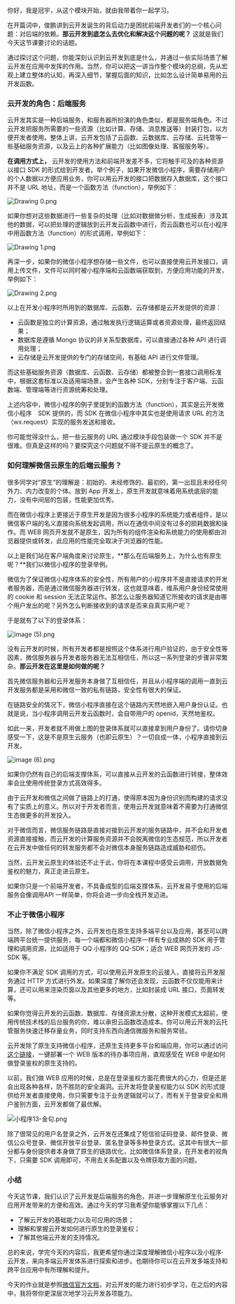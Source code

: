 你好，我是冠宇，从这个模块开始，就由我带着你一起学习。

在开篇词中，俊鹏讲到云开发诞生的背后动力是困扰前端开发者们的一个核心问题：对后端的依赖。**那云开发到底怎么去优化和解决这个问题的呢？** 这就是我们今天这节课要讨论的话题。

通过探讨这个问题，你能深刻认识到云开发到底是什么，并通过一些实际场景了解云开发在应用中发挥的作用。当然，你可以把这一讲当作整个模块的总纲，先从宏观上建立整体的认知，再深入细节，掌握后面的知识，比如怎么设计简单易用的云开发函数。

### 云开发的角色：后端服务

云开发其实是一种后端服务，和服务器所扮演的角色类似，都是服务端角色。不过云开发把服务所需要的一些资源（比如计算、存储、消息推送等）封装打包，以方便开发者使用。整体上讲，云开发包括了云函数、云数据库、云存储、云托管等一些基础服务资源，以及云上的各种扩展能力（比如图像处理、客服服务等）。

**在调用方式上，** 云开发的使用方法和前端开发差不多，它将触手可及的各种资源以接口 SDK 的形式给到开发者。举个例子，如果开发微信小程序，需要存储用户的个人数据以方便应用业务，你可以用云开发的接口把数据存入数据库，这个接口并不是 URL 地址，而是一个函数方法（function），举例如下：

![Drawing 0.png](https://s0.lgstatic.com/i/image/M00/7E/A5/Ciqc1F_PRjWAEAHzAADH4c8i-fw334.png)

如果你想对这些数据进行一些复杂的处理（比如对数据做分析，生成报表）涉及其他的数据，可以把处理的逻辑放到云开发云函数中进行，而云函数也可以在小程序中用函数方法（function）的形式调用，举例如下：

![Drawing 1.png](https://s0.lgstatic.com/i/image/M00/7E/B0/CgqCHl_PRjyAc4fxAADIrj_69iQ863.png)

再深一步，如果你的微信小程序想存储一些文件，也可以直接使用云开发接口，调用上传文件，文件可以同时被小程序端和云函数端获取到，方便应用功能的开发，举例如下：

![Drawing 2.png](https://s0.lgstatic.com/i/image/M00/7E/A5/Ciqc1F_PRkKAOqD3AADBYbUP4qQ686.png)

以上在开发小程序时所用到的数据库、云函数、云存储都是云开发提供的资源：

- 云函数是独立的计算资源，通过触发执行逻辑运算或者资源处理，最终返回结果；
- 数据库是遵循 Mongo 协议的非关系型数据库，可以直接通过各种 API 进行调用处理；
- 云存储是云开发提供的专门的存储空间，有基础 API 进行文件管理。

而这些基础服务资源（数据库、云函数、云存储）都被整合到一套接口调用标准中，根据这套标准以及适用端场景，会产生各种 SDK，分别专注于客户端、云函数端、管理端等进行资源统筹和处理。

上述内容中，微信小程序的例子里提到的函数方法（function），其实是云开发微信小程序　SDK 提供的，而 SDK 在微信小程序中其实也是使用请求 URL 的方法（wx.request）实现的服务发送和接收。

你可能觉得没什么，把一些云服务的 URL 通过模块手段包装做一个 SDK 并不是很难。但真是这样的吗？要探究这个问题就不得不提云原生的概念了。

### 如何理解微信云原生的后端云服务？

很多同学对“原生”的理解是：初始的、未经修饰的、最初的，第一出现且未经任何外力、内力改变的个体。放到 App 开发上，原生开发就意味着用系统底层的能力，没有中间层的包装，性能更加优秀。

而在微信小程序上更接近于原生开发是因为很多小程序的系统能力或者组件，是以微信客户端的名义直接向系统发起调用，所以在通信中间没有过多的损耗数据和操作。而 WEB 网页开发就不是原生，因为所有的组件渲染和系统能力的使用都由浏览器提供或转发，此应用的性能完全取决于浏览器的性能。

以上是我们站在客户端角度来讨论原生，**那么在后端服务上，为什么也有原生呢？**我们以微信小程序的登录举例。

微信为了保证微信小程序体系的安全性，所有用户的小程序并不是直接请求的开发者服务器，而是通过微信服务器进行转发，这也就意味着，维系用户身份经常使用的 cookie 和 session 无法正常运作。那怎么让服务器知道它所接收的请求是由哪个用户发出的呢？另外怎么判断接收到的请求是否来自真实用户呢？

于是就有了以下的登录体系：

![image (5).png](https://s0.lgstatic.com/i/image/M00/81/C7/CgqCHl_Rmt-Aa8OlAACADvbau6U263.png)

没有云开发的时候，所有开发者都是按照这个体系进行用户验证的，由于安全性等因素，微信服务器与开发者服务器无法互相信任，所以这一系列登录的步骤非常繁杂。**那云开发在这里是如何做的呢？**

首先微信服务器和云开发服务本身做了互相信任，并且从小程序端的调用一直到云开发服务都是采用和微信一致的私有链路，安全性有很大的保证。

在链路安全的情况下，微信小程序直接在这个链路内天然地嵌入用户身份认证。也就是说，当小程序调用云开发云函数时，会自带用户的 openid，天然地鉴权。

如此一来，开发者就不用做上图的登录体系就可以直接拿到用户身份了。请你切身感受一下，这是不是原生云服务（也即云原生）？一切自成一体，小程序直接到云开发。

![image (6).png](https://s0.lgstatic.com/i/image/M00/81/BC/Ciqc1F_RmuaALILWAABd-c3EkSc118.png)

如果你仍然有自己的后端支撑体系，可以直接从云开发的云函数进行转接，整体效率会比使用传统登录方式高效得多。

由于云开发和微信之间做了链路上的打通，使得原本因为身份识别而构建的请求没有了实质上的意义。所以对于开发者而言，使用云开发就意味着不需要为打通微信生态做更多的开发投入。

对于微信而言，微信服务链路是直接对接到云开发的服务链路中，并不会和开发者资源直接接触，而云开发的计算服务资源并不会脱离微信的生态规范，所以开发者在云开发中做任何的转发服务都不会对微信本身服务链路造成威胁和损伤。

当然，云开发云原生的体验还不止于此，你将在本课程中感受云调用，开放数据免鉴权的魅力，真正走进云原生。

如果你只是一个前端开发者，不具备成型的后端支撑体系，云开发易于使用的后端服务会像调用API 一样简单，你将会进一步向全栈开发迈进。

### 不止于微信小程序

当然，除了微信小程序之外，云开发也在原生支持多端平台以及应用，甚至可以跨端跨平台统一提供服务，每一个端都和微信小程序一样有专业成熟的 SDK 用于管理和调用资源，比如适用于 QQ 小程序的 QQ-SDK；适合 WEB 网页开发的 JS-SDK 等。

如果你不满足 SDK 调用的方式，可以使用云开发原生的云接入，直接将云开发服务通过 HTTP 方式进行外发。如果深度了解你还会发现，云函数不仅仅能用来计算，还可以用来渲染页面以及其他更多的地方，比如封装成 URL 接口，页面转发等。

如果你觉得云开发的云函数、数据库、存储资源太分散，这种开发模式太超前，使用传统技术栈的后台服务的你，难以承担云函数改造成本。你可以用云开发的云托管服务快速迁移存量业务，同时支持东西向通信微服务和服务常驻。

云开发除了原生支持微信小程序，还原生支持更多平台和端应用，你可以通过访问[这个链接](https://console.cloud.tencent.com/tcb/env/index?action=CreateAndDeployCloudBaseProject&appUrl=https%3A%2F%2Fgithub.com%2FTCloudBase%2FWEB-TodoList-framework&appName=Todo)，一键部署一个 WEB 版本的待办事项应用，直观感受在 WEB 中是如何做登录鉴权的原生支持的。

以前，我们做 WEB 应用的时候，总是在登录鉴权方面花费很大的心力，但是还是会出现各种各样，防不胜防的安全漏洞。云开发将登录鉴权能力以 SDK 的形式提供给开发者直接使用，你只需要专注于业务逻辑就可以了，而有关于登录安全和用户鉴别方面，云开发都做了最优解。

![小程序13-金句.png](https://s0.lgstatic.com/i/image/M00/8B/DE/CgqCHl_hcl-AZ1-ZAADvoFXLLs0740.png)

除了很常见的用户名登录之外，云开发在还集成了短信验证码登录、邮件登录、微信公众号登录、微信开放平台登录、匿名登录等多种登录方式。这其中有很大一部分都与身份提供者本身做了原生的链路优化，比如微信体系登录，在开发者的视角下，只需要 SDK 调用即可，不用去关系配置以及令牌获取方面的问题。

### 小结

今天这节课，我们认识了云开发是后端服务的角色，并进一步理解原生化云服务对应用开发带来的方便和高效。通过今天的学习我希望你能够掌握以下几点：

- 了解云开发的基础能力以及可应用的场景；
- 理解和掌握云开发如何进行原生的登录鉴权；
- 了解其他端云开发的支持情况。

总的来说，学完今天的内容后，我更希望你通过深度理解微信小程序以及小程序·云开发，来向多端云开发体系进行探索和进步。也期待你可以在云开发多端支持和跨平台应用中有所理解和提升。

今天的作业就是参照[微信官方文档](https://developers.weixin.qq.com/miniprogram/dev/wxcloud/basis/getting-started.html)，对云开发的能力进行初步学习，在之后的内容中，我将带你更深层次地学习云开发各项能力。